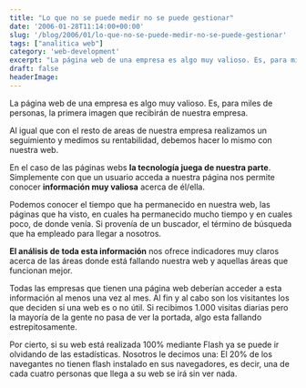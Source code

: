 ```yaml
---
title: "Lo que no se puede medir no se puede gestionar"
date: '2006-01-28T11:14:00+00:00'
slug: '/blog/2006/01/lo-que-no-se-puede-medir-no-se-puede-gestionar'
tags: ["analitica web"]
category: 'web-development'
excerpt: "La página web de una empresa es algo muy valioso. Es, para miles de personas, la primera imagen que recibirán de nuestra empresa.Al igual que con el resto de areas de nuestra empresa realizamos un se..."
draft: false
headerImage:
---
```

La página web de una empresa es algo muy valioso. Es, para miles de personas, la primera imagen que recibirán de nuestra empresa.

Al igual que con el resto de areas de nuestra empresa realizamos un seguimiento y medimos su rentabilidad, debemos hacer lo mismo con nuestra web.

En el caso de las páginas webs **la tecnología juega de nuestra parte**. Simplemente con que un usuario acceda a nuestra página nos permite conocer **información muy valiosa** acerca de él/ella.

Podemos conocer el tiempo que ha permanecido en nuestra web, las páginas que ha visto, en cuales ha permanecido mucho tiempo y en cuales poco, de donde venía. Si provenía de un buscador, el término de búsqueda que ha empleado para llegar a nosotros.

**El análisis de toda esta información** nos ofrece indicadores muy claros acerca de las áreas donde está fallando nuestra web y aquellas áreas que funcionan mejor.

Todas las empresas que tienen una página web deberían acceder a esta información al menos una vez al mes. Al fin y al cabo son los visitantes los que deciden si una web es o no útil. Si recibimos 1.000 visitas diarias pero la mayoría de la gente no pasa de ver la portada, algo esta fallando estrepitosamente.

Por cierto, si su web está realizada 100% mediante Flash ya se puede ir olvidando de las estadísticas. Nosotros le decimos una: El 20% de los navegantes no tienen flash instalado en sus navegadores, es decir, una de cada cuatro personas que llega a su web se irá sin ver nada.

